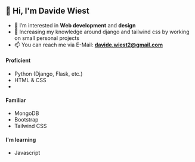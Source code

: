 ## 👋 Hi, I'm Davide Wiest
- 👀 I’m interested in **Web development** and **design**
- 🌱 Increasing my knowledge around django and tailwind css by working on small personal projects
- 📫 You can reach me via E-Mail: **[davide.wiest2@gmail.com](mailto:davide.wiest2@gmail.com)**

#### Proficient
- Python (Django, Flask, etc.)
- HTML & CSS
- 
#### Familiar
- MongoDB
- Bootstrap
- Tailwind CSS

#### I'm learning
- Javascript
